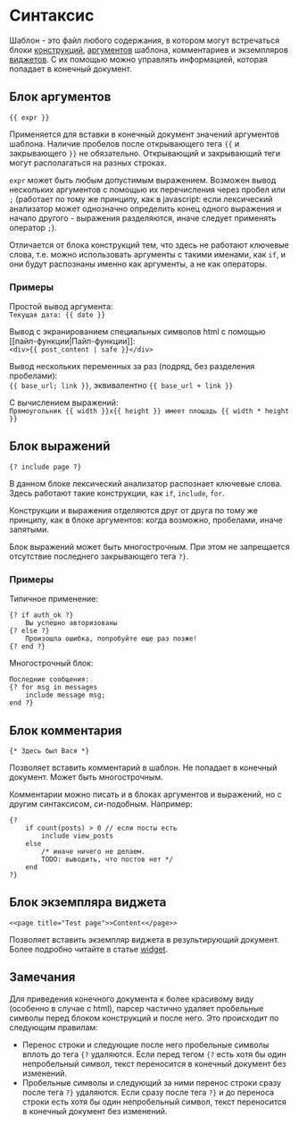 # Синтаксис

Шаблон - это файл любого содержания, в котором могут встречаться блоки [конструкций](constructions.md), [аргументов](arguments.md) шаблона, комментариев и экземпляров [виджетов](constructions/widget.md). С их помощью можно управлять информацией, которая попадает в конечный документ.

## Блок аргументов

`{{ expr }}`

Применяется для вставки в конечный документ значений аргументов шаблона. Наличие пробелов после открывающего тега `{{` и закрывающего `}}` не обязательно. Открывающий и закрывающий теги могут располагаться на разных строках.

`expr` может быть любым допустимым выражением. Возможен вывод нескольких аргументов с помощью их перечисления через пробел или `;` (работает по тому же принципу, как в javascript: если лексический анализатор может однозначно определить конец одного выражения и начало другого - выражения разделяются, иначе следует применять оператор `;`).

Отличается от блока конструкций тем, что здесь не работают ключевые слова, т.е. можно использовать аргументы с такими именами, как `if`, и они будут распознаны именно как аргументы, а не как операторы.

### Примеры
Простой вывод аргумента:  
`Текущая дата: {{ date }}`

Вывод с экранированием специальных символов html с помощью [[пайп-функции|Пайп-функции]]:  
`<div>{{ post_content | safe }}</div>`

Вывод нескольких переменных за раз (подряд, без разделения пробелами):  
`{{ base_url; link }}`, эквивалентно `{{ base_url + link }}`

С вычислением выражений:  
`Прямоугольник {{ width }}x{{ height }} имеет площадь {{ width * height }}`

## Блок выражений

`{? include page ?}`

В данном блоке лексический анализатор распознает ключевые слова. Здесь работают такие конструкции, как `if`, `include`, `for`.

Конструкции и выражения отделяются друг от друга по тому же принципу, как в блоке аргументов: когда возможно, пробелами, иначе запятыми.

Блок выражений может быть многострочным. При этом не запрещается отсутствие последнего закрывающего тега `?}`.

### Примеры

Типичное применение:  

```
{? if auth_ok ?}
	Вы успешно авторизованы
{? else ?}
	Произошла ошибка, попробуйте еще раз позже!
{? end ?}
```

Многострочный блок:
```
Последние сообщения:
{? for msg in messages
	include message msg;
end ?}
```

## Блок комментария

`{* Здесь был Вася *}`

Позволяет вставить комментарий в шаблон. Не попадает в конечный документ. Может быть многострочным.

Комментарии можно писать и в блоках аргументов и выражений, но с другим синтаксисом, си-подобным. Например:
```
{?
	if count(posts) > 0 // если посты есть
		include view_posts
	else
		/* иначе ничего не делаем.
		TODO: выводить, что постов нет */
	end
?}
```

## Блок экземпляра виджета

`<<page title="Test page">>Content<</page>>`

Позволяет вставить экземпляр виджета в результирующий документ. Более подробно читайте в статье [widget](constructions/widget.md).

## Замечания

Для приведения конечного документа к более красивому виду (особенно в случае с html), парсер частично удаляет пробельные символы перед блоком конструкций и после него. Это происходит по следующим правилам:

- Перенос строки и следующие после него пробельные символы вплоть до тега `{?` удаляются. Если перед тегом `{?` есть хотя бы один непробельный символ, текст переносится в конечный документ без изменений.
- Пробельные символы и следующий за ними перенос строки сразу после тега `?}` удаляются. Если сразу после тега `?}` и до переноса строки есть хотя бы один непробельный символ, текст переносится в конечный документ без изменений.
